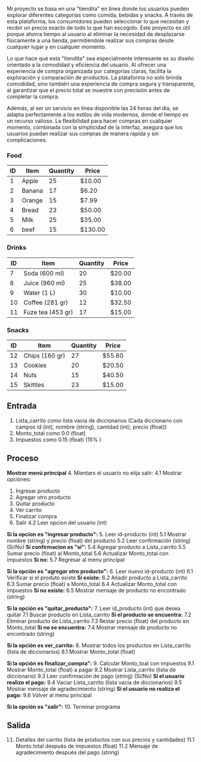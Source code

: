 Mi proyecto se basa en una "tiendita" en línea donde los usuarios pueden explorar diferentes categorías como comida, bebidas y snacks. A través de esta plataforma, los consumidores pueden seleccionar lo que necesitan y recibir un precio exacto de todo lo que han escogido. Este proyecto es útil porque ahorra tiempo al usuario al eliminar la necesidad de desplazarse físicamente a una tienda, permitiéndole realizar sus compras desde cualquier lugar y en cualquier momento.

Lo que hace que esta "tiendita" sea especialmente interesante es su diseño orientado a la comodidad y eficiencia del usuario. Al ofrecer una experiencia de compra organizada por categorías claras, facilita la exploración y comparación de productos. La plataforma no solo brinda comodidad, sino también una experiencia de compra segura y transparente, al garantizar que el precio total se muestre con precisión antes de completar la compra.

Además, al ser un servicio en línea disponible las 24 horas del día, se adapta perfectamente a los estilos de vida modernos, donde el tiempo es un recurso valioso. La flexibilidad para hacer compras en cualquier momento, combinada con la simplicidad de la interfaz, asegura que los usuarios puedan realizar sus compras de manera rápida y sin complicaciones.




### Food
| ID | Item | Quantity | Price |
| --- | --- | --- | --- |
| 1 | Apple | 25 | $10.00 |
| 2 | Banana | 17 | $6.20 |
| 3 | Orange | 15 | $7.99 |
| 4 | Bread | 23 | $50.00 |
| 5 | Milk | 25 | $35.00 |
| 6 | beef | 15 | $130.00 |





### Drinks
| ID | Item | Quantity | Price |
| --- | --- | --- | --- |
| 7 | Soda (600 ml)| 20 | $20.00 |
| 8 | Juice (960 ml)| 25 | $38.00 |
| 9 | Water (1 L)| 30 | $10.00 |
| 10 | Coffee (281 gr)| 12 | $32.50 |
| 11| Fuze tea (453 gr)| 17 | $15.00 |





### Snacks
| ID | Item | Quantity | Price |
|--- | --- | --- | --- |
| 12 | Chips (160 gr)| 27 | $55.60 |
| 13 | Cookies| 20 | $20.50 |
| 14| Nuts| 15 | $40.50 |
| 15 | Skittles| 23 | $15.00 |



## Entrada

1. Lista_carrito como lista vacia de diccionarios (Cada diccionario con campos id (int), nombre (string), cantidad (int), precio (float))
2. Monto_total como 0.0 (float)
3. Impuestos como 0.15 (float) (15% )
         

## Proceso

**Mostrar menú principal**
4. Mientars el usuario no elija salir:
4.1 Mostrar opciónes:
1. Ingresar producto 
2. Agregar otro producto
3. Quitar producto
4. Ver carrito 
5. Finalizar compra 
6. Salir
4.2 Leer opcion del usuario (int)

**Si la opcion es "ingresar producto":**
5. Leer id-producto (int)
5.1 Mostrar nombre (string) y precio (float) del producto
5.2 Leer confirmación (string) (Si/No)
**Si confirmacion es "si":**
5.4 Agregar producto a Lista_carrito
5.5 Sumar precio (float) al Monto_total
5.6 Actualizar Monto_total con impuestos
**Si no:**
5.7 Regresar al menu principal

**Si la opción es "agregar otro producto":**
6. Leer nuevo id-producto (int)
6.1 Verificar si el produto existe
**Si existe:**
6.2 Añadir producto a Lista_carrito
6.3 Sumar precio (float) a Monto_total
6.4 Actualizar Monto_total con impuestos
**Si no existe:**
6.5 Mostrar mensaje de producto no encontrado (string)

**Si la opción es "quitar_producto":**
7. Leer id_producto (int) que desea quitar
7.1 Buscar producto en Lista_carrito
**Si el producto se encuentra:**
7.2 Eliminar producto de Lista_carrito
7.3 Restar precio (float) del producto en Monto_total
**Si no se encuentra:**
7.4 Mostrar mensaje de producto no encontrado (string)

**Si la opción es ver_carrito:**
8. Mostrar todos los productos en Lista_carrito (lista de diccionarios)
8.1 Mostrar Monto_total (float)

**Si la opción es finalizar_compra":**
9. Calcular Monto_toal con impuestos
9.1 Mostrar Monto_total (float) a pagar 
9.2 Mostrar Lista_carrito (lista de diccionario)
9.3 Leer confirmación de pago (string) (Si/No)
**Si el usuario realizo el pago:**
9.4 Vaciar Lista_carrito (lista vacia de diccionarios)
9.5 Mostrar mensaje de agradecimiento (string)
**Si el usuario no realiza el pago:**
9.6 Volver al menu principal

**Si la opción es "salir":**
10. Terminar programa


## Salida
11. Detalles del carrito (lista de productos con sus precios y cantidades)
11.1 Monto total después de impuestos (float)
11.2 Mensaje de agradecimiento después del pago (string)
